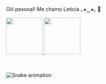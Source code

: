  Oiii pessoal! Me chamo Leticia ｡◕‿◕｡ 👋


<div>
  <a href="https://github.com/leticiabaierle">
    <img height="100em" src="https://github-readme-stats.vercel.app/api?username=leticiabaierle&show_icons=true&theme=dracula&include_all_commits=true&count_private=true"/>
    <img height="100em" src="https://github-readme-stats.vercel.app/api/top-langs/?username=leticiabaierle&layout=compact&langs_count=16&theme=dracula"/>
  </a>
</div>

<div style="display: inline_block"><br>

</div>

##

<div> 
 

![Snake animation](https://github.com/leticiabaierle/leticiabaierle/blob/output/github-contribution-grid-snake.svg)
